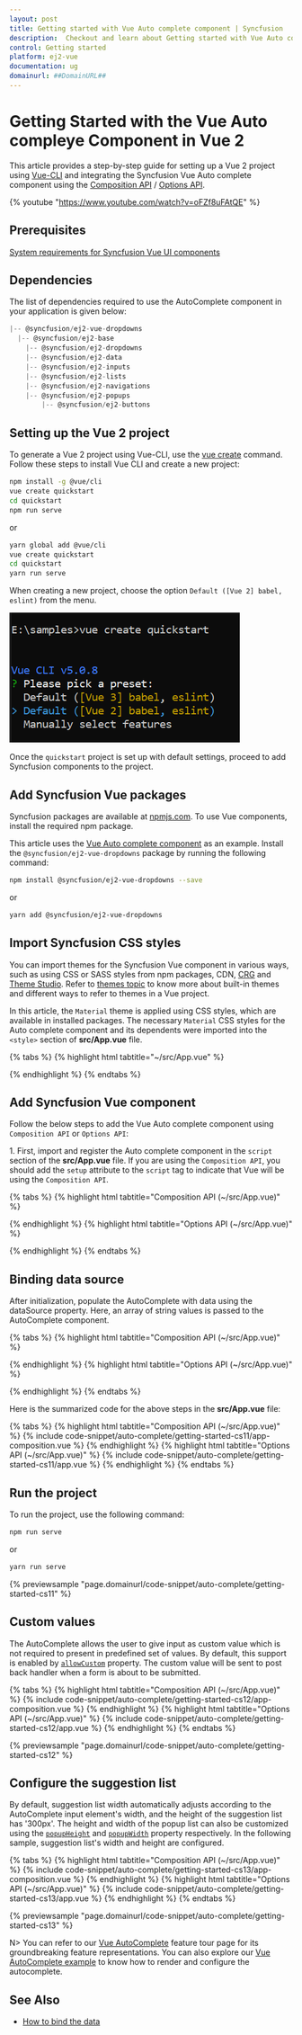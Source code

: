 ```yaml
---
layout: post
title: Getting started with Vue Auto complete component | Syncfusion
description:  Checkout and learn about Getting started with Vue Auto complete component of Syncfusion Essential JS 2 and more details.
control: Getting started 
platform: ej2-vue
documentation: ug
domainurl: ##DomainURL##
---
```


# Getting Started with the Vue Auto compleye Component in Vue 2

This article provides a step-by-step guide for setting up a Vue 2 project using [Vue-CLI](https://cli.vuejs.org/) and integrating the Syncfusion Vue Auto complete component using the [Composition API](https://vuejs.org/guide/introduction.html#composition-api) / [Options API](https://vuejs.org/guide/introduction.html#options-api).

{% youtube "https://www.youtube.com/watch?v=oFZf8uFAtQE" %}

## Prerequisites

[System requirements for Syncfusion Vue UI components](https://ej2.syncfusion.com/vue/documentation/system-requirements)

## Dependencies

The list of dependencies required to use the AutoComplete component in your application is given below:

```javascript
|-- @syncfusion/ej2-vue-dropdowns
  |-- @syncfusion/ej2-base
    |-- @syncfusion/ej2-dropdowns
    |-- @syncfusion/ej2-data
    |-- @syncfusion/ej2-inputs
    |-- @syncfusion/ej2-lists
    |-- @syncfusion/ej2-navigations
    |-- @syncfusion/ej2-popups
        |-- @syncfusion/ej2-buttons
```

## Setting up the Vue 2 project

To generate a Vue 2 project using Vue-CLI, use the [vue create](https://cli.vuejs.org/#getting-started) command. Follow these steps to install Vue CLI and create a new project:

```bash
npm install -g @vue/cli
vue create quickstart
cd quickstart
npm run serve
```

or

```bash
yarn global add @vue/cli
vue create quickstart
cd quickstart
yarn run serve
```

When creating a new project, choose the option `Default ([Vue 2] babel, eslint)` from the menu.

![Vue 2 project](../appearance/images/vue2-terminal.png)

Once the `quickstart` project is set up with default settings, proceed to add Syncfusion components to the project.

## Add Syncfusion Vue packages

Syncfusion packages are available at [npmjs.com](https://www.npmjs.com/search?q=ej2-vue). To use Vue components, install the required npm package.

This article uses the [Vue Auto complete component](https://www.syncfusion.com/vue-components/vue-autocomplete) as an example. Install the `@syncfusion/ej2-vue-dropdowns` package by running the following command:

```bash
npm install @syncfusion/ej2-vue-dropdowns --save
```
or

```bash
yarn add @syncfusion/ej2-vue-dropdowns
```

## Import Syncfusion CSS styles

You can import themes for the Syncfusion Vue component in various ways, such as using CSS or SASS styles from npm packages, CDN, [CRG](https://crg.syncfusion.com/) and [Theme Studio](https://ej2.syncfusion.com/vue/documentation/appearance/theme-studio). Refer to [themes topic](https://ej2.syncfusion.com/vue/documentation/appearance/theme) to know more about built-in themes and different ways to refer to themes in a Vue project.

In this article, the `Material` theme is applied using CSS styles, which are available in installed packages. The necessary `Material` CSS styles for the Auto complete component and its dependents were imported into the `<style>` section of **src/App.vue** file.

{% tabs %}
{% highlight html tabtitle="~/src/App.vue" %}

<style>
@import "../node_modules/@syncfusion/ej2-base/styles/material.css";
@import "../node_modules/@syncfusion/ej2-inputs/styles/material.css";
@import "../node_modules/@syncfusion/ej2-vue-dropdowns/styles/material.css";
</style>

{% endhighlight %}
{% endtabs %}

## Add Syncfusion Vue component

Follow the below steps to add the Vue Auto complete component using `Composition API` or `Options API`:

1\. First, import and register the Auto complete component in the `script` section of the **src/App.vue** file. If you are using the `Composition API`, you should add the `setup` attribute to the `script` tag to indicate that Vue will be using the `Composition API`.

{% tabs %}
{% highlight html tabtitle="Composition API (~/src/App.vue)" %}

<script setup>
import { AutoCompleteComponent as EjsAutocomplete } from '@syncfusion/ej2-vue-dropdowns';
</script>

{% endhighlight %}
{% highlight html tabtitle="Options API (~/src/App.vue)" %}

<script>
import { AutoCompleteComponent } from '@syncfusion/ej2-vue-dropdowns';

export default {
  components: {
    'ejs-autocomplete': AutoCompleteComponent
  }
}
</script>

{% endhighlight %}
{% endtabs %}

## Binding data source

After initialization, populate the AutoComplete with data using the dataSource property. Here, an array of string values is passed to the AutoComplete component.

{% tabs %}
{% highlight html tabtitle="Composition API (~/src/App.vue)" %}

<template>
    <div id="app">
    <ejs-autocomplete :dataSource='sportsData' :placeholder="waterMark"></ejs-autocomplete>
  </div>
</template>
<script setup>
import { AutoCompleteComponent as EjsAutocomplete } from '@syncfusion/ej2-vue-dropdowns';
const waterMark = 'e.g. Basketball';
const sportsData = ['American Football', 'Badminton', 'Basketball', 'Cricket',
                'Football', 'Golf', 'Gymnastics',
                'Hockey', 'Rugby', 'Snooker', 'Tennis'
            ];
</script>

{% endhighlight %}
{% highlight html tabtitle="Options API (~/src/App.vue)" %}

</template>
<script>
import { AutoCompleteComponent } from '@syncfusion/ej2-vue-dropdowns';
export default {
  components: {
    'ejs-autocomplete': AutoCompleteComponent
  },
  name: 'app',
  data () {
    return {
      waterMark : 'e.g. Basketball',
      sportsData: ['American Football', 'Badminton', 'Basketball', 'Cricket',
                'Football', 'Golf', 'Gymnastics',
                'Hockey', 'Rugby', 'Snooker', 'Tennis'
            ]
    }
  }
}
</script>

{% endhighlight %}
{% endtabs %}

Here is the summarized code for the above steps in the **src/App.vue** file:

{% tabs %}
{% highlight html tabtitle="Composition API (~/src/App.vue)" %}
{% include code-snippet/auto-complete/getting-started-cs11/app-composition.vue %}
{% endhighlight %}
{% highlight html tabtitle="Options API (~/src/App.vue)" %}
{% include code-snippet/auto-complete/getting-started-cs11/app.vue %}
{% endhighlight %}
{% endtabs %}

## Run the project

To run the project, use the following command:

```bash
npm run serve
```

or

```bash
yarn run serve
```
        
{% previewsample "page.domainurl/code-snippet/auto-complete/getting-started-cs11" %}

## Custom values

The AutoComplete allows the user to give input as custom value which is not required to present in predefined set of values. By default, this support is enabled by [`allowCustom`](https://ej2.syncfusion.com/vue/documentation/api/auto-complete/#allowcustom) property. The custom value will be sent to post back handler when a form is about to be submitted.

{% tabs %}
{% highlight html tabtitle="Composition API (~/src/App.vue)" %}
{% include code-snippet/auto-complete/getting-started-cs12/app-composition.vue %}
{% endhighlight %}
{% highlight html tabtitle="Options API (~/src/App.vue)" %}
{% include code-snippet/auto-complete/getting-started-cs12/app.vue %}
{% endhighlight %}
{% endtabs %}
        
{% previewsample "page.domainurl/code-snippet/auto-complete/getting-started-cs12" %}

## Configure the suggestion list

By default, suggestion list width automatically adjusts according to the AutoComplete input element's width, and the height of the suggestion list has '300px'. The height and width of the popup list can also be customized using the [`popupHeight`](https://ej2.syncfusion.com/vue/documentation/api/auto-complete/#popupheight) and [`popupWidth`](https://ej2.syncfusion.com/vue/documentation/api/auto-complete/#popupwidth) property respectively. In the following sample, suggestion list's width and height are configured.

{% tabs %}
{% highlight html tabtitle="Composition API (~/src/App.vue)" %}
{% include code-snippet/auto-complete/getting-started-cs13/app-composition.vue %}
{% endhighlight %}
{% highlight html tabtitle="Options API (~/src/App.vue)" %}
{% include code-snippet/auto-complete/getting-started-cs13/app.vue %}
{% endhighlight %}
{% endtabs %}
        
{% previewsample "page.domainurl/code-snippet/auto-complete/getting-started-cs13" %}

N> You can refer to our [Vue AutoComplete](https://www.syncfusion.com/vue-ui-components/vue-autocomplete) feature tour page for its groundbreaking feature representations. You can also explore our [Vue AutoComplete example](https://ej2.syncfusion.com/vue/demos/#/material/auto-complete/default.html) to know how to render and configure the autocomplete.

## See Also

* [How to bind the data](./data-binding)